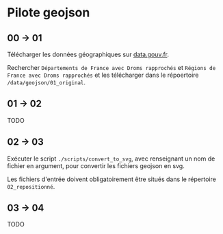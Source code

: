 # Pilote geojson

## 00 -> 01

Télécharger les données géographiques sur [data.gouv.fr](https://miro.com/app/board/uXjVPMRtPuk=/?moveToWidget=3458764541842367374&cot=14).

Rechercher `Départements de France avec Droms rapprochés` et `Régions de France avec Droms rapprochés` et les télécharger dans le répoertoire `/data/geojson/01_original`.


## 01 -> 02

TODO

## 02 -> 03

Exécuter le script `./scripts/convert_to_svg`, avec renseignant un nom de fichier en argument, pour convertir les fichiers geojson en svg.

Les fichiers d'entrée doivent obligatoirement être situés dans le répertoire `02_repositionné`.


## 03 -> 04

TODO

